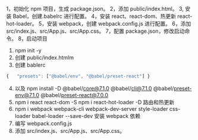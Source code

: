 1，初始化 npm 项目，生成 package.json。
2，添加 public/index.html。
3, 安装 Babel，创建.babelrc 进行配置。
4，安装 react、react-dom、热更新 react-hot-loader。
5，安装 webpack，创建 webpack.config.js 进行配置。
6，添加 src/index.js、src/App.js、src/App.css。
7，配置 package.json，修改启动命令。
8，启动项目

1. npm init -y
2. 创建 public/index.htmlm
3. 创建 bablerc

```js
{   "presets": ["@babel/env", "@babel/preset-react"] }
```

4. 以及 npm install -D @babel/core@7.1.0 @babel/cli@7.1.0 @babel/preset-env@7.1.0 @babel/preset-react@7.0.0
5. npm i react react-dom -S npm i react-hot-loader -D 路由和热更新
6. npm i webpack webpack-cli webpack-dev-server style-loader css-loader babel-loader --save-dev 安装 webpack 依赖
7. 编写 webpack.config.js
8. 添加 src/index.js、src/App.js、src/App.css。
